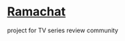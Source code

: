 # [Ramachat](http://ramachat-client-bucket-1.s3-website.us-east-2.amazonaws.com)
project for TV series review community 
